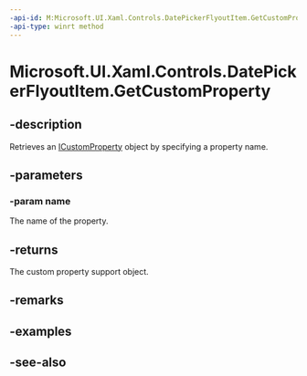 ```yaml
---
-api-id: M:Microsoft.UI.Xaml.Controls.DatePickerFlyoutItem.GetCustomProperty(System.String)
-api-type: winrt method
---
```


<!-- Method syntax
public Windows.UI.Xaml.Data.ICustomProperty GetCustomProperty(System.String name)
-->

# Microsoft.UI.Xaml.Controls.DatePickerFlyoutItem.GetCustomProperty

## -description
Retrieves an [ICustomProperty](../microsoft.ui.xaml.data/icustomproperty.md) object by specifying a property name.

## -parameters
### -param name
The name of the property.

## -returns
The custom property support object.

## -remarks

## -examples

## -see-also
